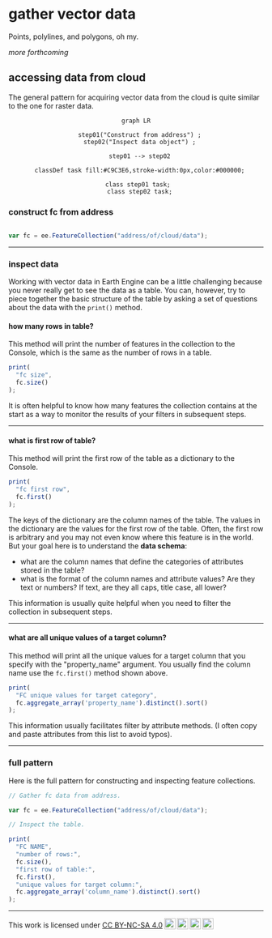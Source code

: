 # __gather vector data__  

Points, polylines, and polygons, oh my.  

_more forthcoming_  

## __accessing data from cloud__ 

The general pattern for acquiring vector data from the cloud is quite similar to the one for raster data.   

<center>

``` mermaid
graph LR

  step01("Construct from address") ;
  step02("Inspect data object") ;

  step01 --> step02

  classDef task fill:#C9C3E6,stroke-width:0px,color:#000000;
  
  class step01 task; 
  class step02 task;

```

</center>


### __construct fc from address__    

```js

var fc = ee.FeatureCollection("address/of/cloud/data");

```

---  

### __inspect data__  

Working with vector data in Earth Engine can be a little challenging because you never really get to see the data as a table. You can, however, try to piece together the basic structure of the table by asking a set of questions about the data with the ```print()``` method.   

#### how many rows in table?  

This method will print the number of features in the collection to the Console, which is the same as the number of rows in a table. 

```js  
print(
  "fc size",
  fc.size()
);
```

It is often helpful to know how many features the collection contains at the start as a way to monitor the results of your filters in subsequent steps.  

---  

#### what is first row of table?

This method will print the first row of the table as a dictionary to the Console.  

```js
print(
  "fc first row",
  fc.first()
);
```

The keys of the dictionary are the column names of the table. The values in the dictionary are the values for the first row of the table. Often, the first row is arbitrary and you may not even know where this feature is in the world. But your goal here is to understand the __data schema__:  

* what are the column names that define the categories of attributes stored in the table?  
* what is the format of the column names and attribute values? Are they text or numbers? If text, are they all caps, title case, all lower?  

This information is usually quite helpful when you need to filter the collection in subsequent steps.  

---  

#### what are all unique values of a target column?

This method will print all the unique values for a target column that you specify with the "property_name" argument. You usually find the column name use the ```fc.first()``` method shown above.  

```js  
print(
  "FC unique values for target category",
  fc.aggregate_array('property_name').distinct().sort()
);
```

This information usually facilitates filter by attribute methods. (I often copy and paste attributes from this list to avoid typos).     

---  

### __full pattern__ 

Here is the full pattern for constructing and inspecting feature collections.  

```js
// Gather fc data from address.

var fc = ee.FeatureCollection("address/of/cloud/data");

// Inspect the table.  

print(
  "FC NAME",
  "number of rows:",
  fc.size(),
  "first row of table:",
  fc.first(),
  "unique values for target column:",
  fc.aggregate_array('column_name').distinct().sort()
);

```

---  

<p xmlns:cc="http://creativecommons.org/ns#" >This work is licensed under <a href="https://creativecommons.org/licenses/by-nc-sa/4.0/?ref=chooser-v1" target="_blank" rel="license noopener noreferrer" style="display:inline-block;">CC BY-NC-SA 4.0<img style="height:22px!important;margin-left:3px;vertical-align:text-bottom;" src="https://mirrors.creativecommons.org/presskit/icons/cc.svg?ref=chooser-v1" alt=""><img style="height:22px!important;margin-left:3px;vertical-align:text-bottom;" src="https://mirrors.creativecommons.org/presskit/icons/by.svg?ref=chooser-v1" alt=""><img style="height:22px!important;margin-left:3px;vertical-align:text-bottom;" src="https://mirrors.creativecommons.org/presskit/icons/nc.svg?ref=chooser-v1" alt=""><img style="height:22px!important;margin-left:3px;vertical-align:text-bottom;" src="https://mirrors.creativecommons.org/presskit/icons/sa.svg?ref=chooser-v1" alt=""></a></p>